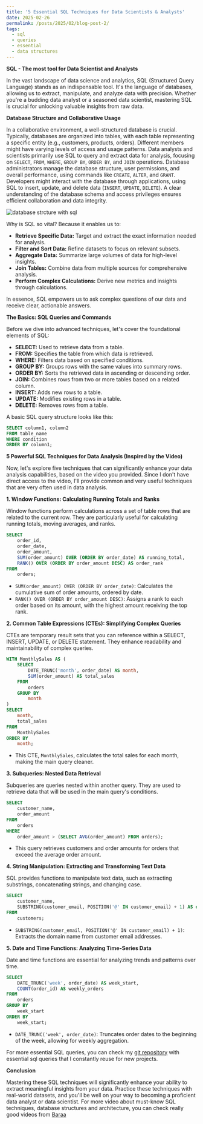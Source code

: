 ```yaml
---
title: '5 Essential SQL Techniques for Data Scientists & Analysts'
date: 2025-02-26
permalink: /posts/2025/02/blog-post-2/
tags:
  - sql
  - queries
  - essential
  - data structures
---
```


**SQL - The most tool for Data Scientist and Analysts**

In the vast landscape of data science and analytics, SQL (Structured Query Language) stands as an indispensable tool. It's the language of databases, allowing us to extract, manipulate, and analyze data with precision. Whether you're a budding data analyst or a seasoned data scientist, mastering SQL is crucial for unlocking valuable insights from raw data.

**Database Structure and Collaborative Usage**

In a collaborative environment, a well-structured database is crucial. Typically, databases are organized into tables, with each table representing a specific entity (e.g., customers, products, orders). Different members might have varying levels of access and usage patterns. Data analysts and scientists primarily use SQL to query and extract data for analysis, focusing on `SELECT`, `FROM`, `WHERE`, `GROUP BY`, `ORDER BY`, and `JOIN` operations. Database administrators manage the database structure, user permissions, and overall performance, using commands like `CREATE`, `ALTER`, and `GRANT`. Developers might interact with the database through applications, using SQL to insert, update, and delete data (`INSERT`, `UPDATE`, `DELETE`). A clear understanding of the database schema and access privileges ensures efficient collaboration and data integrity.

![database strcture with sql](https://github.com/user-attachments/assets/49e600e5-9c94-4ab5-a4a7-1542bd51ff8c)

Why is SQL so vital? Because it enables us to:

* **Retrieve Specific Data:** Target and extract the exact information needed for analysis.
* **Filter and Sort Data:** Refine datasets to focus on relevant subsets.
* **Aggregate Data:** Summarize large volumes of data for high-level insights.
* **Join Tables:** Combine data from multiple sources for comprehensive analysis.
* **Perform Complex Calculations:** Derive new metrics and insights through calculations.

In essence, SQL empowers us to ask complex questions of our data and receive clear, actionable answers.

**The Basics: SQL Queries and Commands**

Before we dive into advanced techniques, let's cover the foundational elements of SQL:

* **SELECT:** Used to retrieve data from a table.
* **FROM:** Specifies the table from which data is retrieved.
* **WHERE:** Filters data based on specified conditions.
* **GROUP BY:** Groups rows with the same values into summary rows.
* **ORDER BY:** Sorts the retrieved data in ascending or descending order.
* **JOIN:** Combines rows from two or more tables based on a related column.
* **INSERT:** Adds new rows to a table.
* **UPDATE:** Modifies existing rows in a table.
* **DELETE:** Removes rows from a table.

A basic SQL query structure looks like this:

```sql
SELECT column1, column2
FROM table_name
WHERE condition
ORDER BY column1;
```

**5 Powerful SQL Techniques for Data Analysis (Inspired by the Video)**

Now, let's explore five techniques that can significantly enhance your data analysis capabilities, based on the video you provided. Since I don't have direct access to the video, I'll provide common and very useful techniques that are very often used in data analysis.

**1. Window Functions: Calculating Running Totals and Ranks**

Window functions perform calculations across a set of table rows that are related to the current row. They are particularly useful for calculating running totals, moving averages, and ranks.

```sql
SELECT
    order_id,
    order_date,
    order_amount,
    SUM(order_amount) OVER (ORDER BY order_date) AS running_total,
    RANK() OVER (ORDER BY order_amount DESC) AS order_rank
FROM
    orders;
```

* `SUM(order_amount) OVER (ORDER BY order_date)`: Calculates the cumulative sum of order amounts, ordered by date.
* `RANK() OVER (ORDER BY order_amount DESC)`: Assigns a rank to each order based on its amount, with the highest amount receiving the top rank.

**2. Common Table Expressions (CTEs): Simplifying Complex Queries**

CTEs are temporary result sets that you can reference within a SELECT, INSERT, UPDATE, or DELETE statement. They enhance readability and maintainability of complex queries.

```sql
WITH MonthlySales AS (
    SELECT
        DATE_TRUNC('month', order_date) AS month,
        SUM(order_amount) AS total_sales
    FROM
        orders
    GROUP BY
        month
)
SELECT
    month,
    total_sales
FROM
    MonthlySales
ORDER BY
    month;
```

* This CTE, `MonthlySales`, calculates the total sales for each month, making the main query cleaner.

**3. Subqueries: Nested Data Retrieval**

Subqueries are queries nested within another query. They are used to retrieve data that will be used in the main query's conditions.

```sql
SELECT
    customer_name,
    order_amount
FROM
    orders
WHERE
    order_amount > (SELECT AVG(order_amount) FROM orders);
```

* This query retrieves customers and order amounts for orders that exceed the average order amount.

**4. String Manipulation: Extracting and Transforming Text Data**

SQL provides functions to manipulate text data, such as extracting substrings, concatenating strings, and changing case.

```sql
SELECT
    customer_name,
    SUBSTRING(customer_email, POSITION('@' IN customer_email) + 1) AS domain
FROM
    customers;
```

* `SUBSTRING(customer_email, POSITION('@' IN customer_email) + 1)`: Extracts the domain name from customer email addresses.

**5. Date and Time Functions: Analyzing Time-Series Data**

Date and time functions are essential for analyzing trends and patterns over time.

```sql
SELECT
    DATE_TRUNC('week', order_date) AS week_start,
    COUNT(order_id) AS weekly_orders
FROM
    orders
GROUP BY
    week_start
ORDER BY
    week_start;
```

* `DATE_TRUNC('week', order_date)`: Truncates order dates to the beginning of the week, allowing for weekly aggregation.

For more essential SQL queries, you can check my [git repository](https://github.com/realivanivani/sql-queries) with essential sql queries that I constantly reuse for new projects.

**Conclusion**

Mastering these SQL techniques will significantly enhance your ability to extract meaningful insights from your data. Practice these techniques with real-world datasets, and you'll be well on your way to becoming a proficient data analyst or data scientist.
For more video about must-know SQL techniques, database structures and architecture, you can check really good videos from [Baraa](https://www.youtube.com/@DataWithBaraa) 
